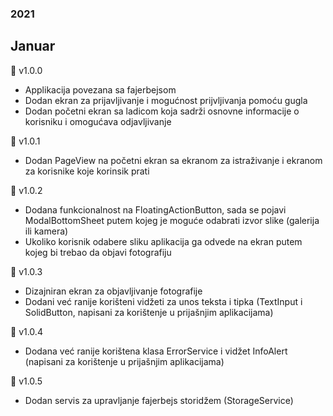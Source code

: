 ### 2021
## Januar
📍 v1.0.0
- Applikacija povezana sa fajerbejsom
- Dodan ekran za prijavljivanje i mogućnost
  prijvljivanja pomoću gugla
- Dodan početni ekran sa ladicom koja
  sadrži osnovne informacije o korisniku i
  omogućava odjavljivanje

📍 v1.0.1
- Dodan PageView na početni ekran sa ekranom
  za istraživanje i ekranom za korisnike koje
  korinsik prati

📍 v1.0.2
- Dodana funkcionalnost na FloatingActionButton,
  sada se pojavi ModalBottomSheet putem kojeg je
  moguće odabrati izvor slike (galerija ili kamera)
- Ukoliko korisnik odabere sliku aplikacija ga 
  odvede na ekran putem kojeg bi trebao da objavi
  fotografiju

📍 v1.0.3
- Dizajniran ekran za objavljivanje fotografije
- Dodani već ranije korišteni vidžeti za unos teksta
  i tipka (TextInput i SolidButton, napisani za
  korištenje u prijašnjim aplikacijama) 

📍 v1.0.4
- Dodana već ranije korištena klasa ErrorService i
  vidžet InfoAlert (napisani za
  korištenje u prijašnjim aplikacijama)

📍 v1.0.5
- Dodan servis za upravljanje fajerbejs storidžem
  (StorageService)


